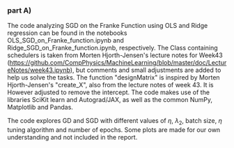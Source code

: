 ### part A) ### 

The code analyzing SGD on the Franke Function using OLS and Ridge regression can be found in the notebooks OLS_SGD_on_Franke_function.ipynb and Ridge_SGD_on_Franke_function.ipynb, respectively. The Class containing schedulers is taken from Morten Hjorth-Jensen's lecture notes for Week43 (https://github.com/CompPhysics/MachineLearning/blob/master/doc/LectureNotes/week43.ipynb), but comments and small adjustments are added to help us solve the tasks.
The function "designMatrix" is inspired by Morten Hjorth-Jensen's "create_X", also from the lecture notes of week 43. It is However adjusted to remove the intercept. 
The code makes use of the libraries SciKit learn and Autograd/JAX, as well as the common NumPy, Matplotlib and Pandas.
 
The code explores GD and SGD with different values of $\eta$, $\lambda_2$, batch size, $\eta$ tuning algorithm and number of epochs. Some plots are made for our own understanding and not included in the report. 
